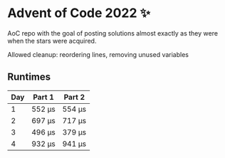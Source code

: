 # Advent of Code 2022 ✨

AoC repo with the goal of posting solutions almost exactly as they were when the stars were acquired.

Allowed cleanup: reordering lines, removing unused variables

## Runtimes
|   Day | Part 1   | Part 2   |
|-------|----------|----------|
|     1 | 552 µs   | 554 µs   |
|     2 | 697 µs   | 717 µs   |
|     3 | 496 µs   | 379 µs   |
|     4 | 932 µs   | 941 µs   |